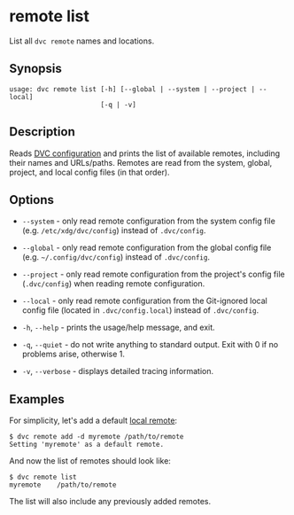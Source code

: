 # remote list

List all `dvc remote` names and locations.

## Synopsis

```usage
usage: dvc remote list [-h] [--global | --system | --project | --local]
                       [-q | -v]
```

## Description

Reads [DVC configuration] and prints the list of available remotes, including their
names and URLs/paths. Remotes are read from the system, global, project, and local
config files (in that order).

[dvc configuration]: /doc/user-guide/project-structure/configuration#remote

## Options

- `--system` - only read remote configuration from the system config file (e.g.
  `/etc/xdg/dvc/config`) instead of `.dvc/config`.

- `--global` - only read remote configuration from the global config file (e.g.
  `~/.config/dvc/config`) instead of `.dvc/config`.

- `--project` - only read remote configuration from the project's config file
  (`.dvc/config`) when reading remote configuration.

- `--local` - only read remote configuration from the Git-ignored local config
  file (located in `.dvc/config.local`) instead of `.dvc/config`.

- `-h`, `--help` - prints the usage/help message, and exit.

- `-q`, `--quiet` - do not write anything to standard output. Exit with 0 if no
  problems arise, otherwise 1.

- `-v`, `--verbose` - displays detailed tracing information.

## Examples

For simplicity, let's add a default [local remote]:

```cli
$ dvc remote add -d myremote /path/to/remote
Setting 'myremote' as a default remote.
```

And now the list of remotes should look like:

```cli
$ dvc remote list
myremote	/path/to/remote
```

The list will also include any previously added remotes.

[local remote]:
  /doc/user-guide/data-management/remote-storage#file-systems-local-remotes
